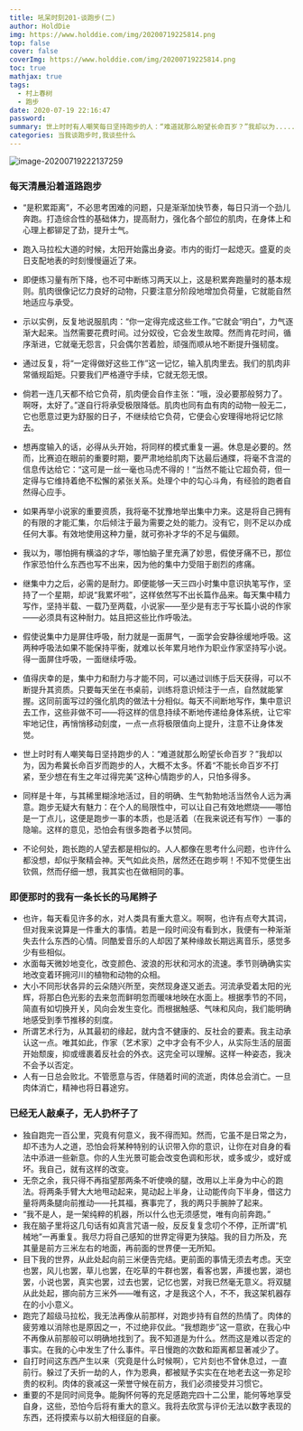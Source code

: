```yaml
---
title: 吼呆时刻201-谈跑步(二)
author: HoldDie
img: https://www.holddie.com/img/20200719225814.png
top: false
cover: false
coverImg: https://www.holddie.com/img/20200719225814.png
toc: true
mathjax: true
tags:
  - 村上春树
  - 跑步
date: 2020-07-19 22:16:47
password:
summary: 世上时时有人嘲笑每日坚持跑步的人：“难道就那么盼望长命百岁？”我却以为......
categories: 当我谈跑步时,我谈些什么
---
```


![image-20200719222137259](https://www.holddie.com/img/20200719225814.png)

### 每天清晨沿着道路跑步

- “是积累距离”，不必思考困难的问题，只是渐渐加快节奏，每日只消一个劲儿奔跑。打造综合性的基础体力，提高耐力，强化各个部位的肌肉，在身体上和心理上都铆足了劲，提升士气。
- 跑入马拉松大道的时候，太阳开始露出身姿。市内的街灯一起熄灭。盛夏的炎日支配地表的时刻慢慢逼近了来。
- 即便练习量有所下降，也不可中断练习两天以上，这是积累奔跑量时的基本规则。肌肉很像记忆力良好的动物，只要注意分阶段地增加负荷量，它就能自然地适应与承受。
- 示以实例，反复地说服肌肉：“你一定得完成这些工作。”它就会“明白”，力气逐渐大起来。当然需要花费时间。过分奴役，它会发生故障。然而肯花时间，循序渐进，它就毫无怨言，只会偶尔苦着脸，顽强而顺从地不断提升强韧度。
- 通过反复，将“一定得做好这些工作”这一记忆，输入肌肉里去。我们的肌肉非常循规蹈矩。只要我们严格遵守手续，它就无怨无恨。
- 倘若一连几天都不给它负荷，肌肉便会自作主张：“哦，没必要那般努力了。啊呀，太好了。”遂自行将承受极限降低。肌肉也同有血有肉的动物一般无二，它也愿意过更为舒服的日子，不继续给它负荷，它便会心安理得地将记忆除去。
- 想再度输入的话，必得从头开始，将同样的模式重复一遍。休息是必要的。然而，比赛迫在眼前的重要时期，要严肃地给肌肉下达最后通牒，将毫不含混的信息传达给它：“这可是一丝一毫也马虎不得的！“当然不能让它超负荷，但一定得与它维持着绝不松懈的紧张关系。处理个中的勾心斗角，有经验的跑者自然得心应手。
- 如果再举小说家的重要资质，我将毫不犹豫地举出集中力来。这是将自己拥有的有限的才能汇集，尔后倾注于最为需要之处的能力。没有它，则不足以办成任何大事。有效地使用这种力量，就可弥补才华的不足与偏颇。
- 我以为，哪怕拥有横溢的才华，哪怕脑子里充满了妙思，假使牙痛不已，那位作家恐怕什么东西也写不出来，因为他的集中力受阻于剧烈的疼痛。
- 继集中力之后，必需的是耐力。即便能够一天三四小时集中意识执笔写作，坚持了一个星期，却说“我累坏啦”，这样依然写不出长篇作品来。每天集中精力写作，坚持半载、一载乃至两载，小说家——至少是有志于写长篇小说的作家——必须具有这种耐力。姑且把这些比作呼吸法。
- 假使说集中力是屏住呼吸，耐力就是一面屏气，一面学会安静徐缓地呼吸。这两种呼吸法如果不能保持平衡，就难以长年累月地作为职业作家坚持写小说。得一面屏住呼吸，一面继续呼吸。
- 值得庆幸的是，集中力和耐力与才能不同，可以通过训练于后天获得，可以不断提升其资质。只要每天坐在书桌前，训练将意识倾注于一点，自然就能掌握。这同前面写过的强化肌肉的做法十分相似。每天不间断地写作，集中意识去工作，这些非做不可——将这样的信息持续不断地传递给身体系统，让它牢牢地记住，再悄悄移动刻度，一点一点将极限值向上提升，注意不让身体发觉。

- 世上时时有人嘲笑每日坚持跑步的人：“难道就那么盼望长命百岁？”我却以为，因为希冀长命百岁而跑步的人，大概不太多。怀着“不能长命百岁不打紧，至少想在有生之年过得完美”这种心情跑步的人，只怕多得多。
- 同样是十年，与其稀里糊涂地活过，目的明确、生气勃勃地活当然令人远为满意。跑步无疑大有魅力：在个人的局限性中，可以让自己有效地燃烧——哪怕是一丁点儿，这便是跑步一事的本质，也是活着（在我来说还有写作）一事的隐喻。这样的意见，恐怕会有很多跑者予以赞同。
- 不论何处，跑长跑的人望去都是相似的。人人都像在思考什么问题，也许什么都没想，却似乎聚精会神。天气如此炎热，居然还在跑步啊！不知不觉便生出钦佩，然而仔细一想，我其实也在做相同的事。

### 即便那时的我有一条长长的马尾辫子

- 也许，每天看见许多的水，对人类具有重大意义。啊啊，也许有点夸大其词，但对我来说算是一件重大的事情。若是一段时间没有看到水，我便有一种渐渐失去什么东西的心情。同酷爱音乐的人却因了某种缘故长期远离音乐，感觉多少有些相似。
- 水面每天微妙地变化，改变颜色、波浪的形状和河水的流速。季节则确确实实地改变着环拥河川的植物和动物的众相。
- 大小不同形状各异的云朵随兴所至，突然现身遂又逝去。河流承受着太阳的光辉，将那白色光影的去来忽而鲜明忽而暖味地映在水面上。根据季节的不同，简直有如切换开关，风向会发生变化。而根据触感、气味和风向，我们能明确地感受到季节推移的刻度。
- 所谓艺术行为，从其最初的缘起，就内含不健康的、反社会的要素。我主动承认这一点。唯其如此，作家（艺术家）之中才会有不少人，从实际生活的层面开始颓废，抑或缠裹着反社会的外衣。这完全可以理解。这样一种姿态，我决不会予以否定。
- 人有一日总会败北。不管愿意与否，伴随着时间的流逝，肉体总会消亡。一旦肉体消亡，精神也将日暮途穷。

### 已经无人敲桌子，无人扔杯子了

- 独自跑完一百公里，究竟有何意义，我不得而知。然而，它虽不是日常之为，却不违为人之道，恐怕会将某种特别的认识带入你的意识，让你在对自身的看法中添进一些新意。你的人生光景可能会改变色调和形状，或多或少，或好或坏。我自己，就有这样的改变。
- 无奈之余，我只得不再指望那两条不听使唤的腿，改用以上半身为中心的跑法。将两条手臂大大地甩动起来，晃动起上半身，让动能传向下半身，借这力量将两条腿向前推动——托其福，赛事完了，我的两只手腕肿了起来。
- “我不是人，是一架纯粹的机器，所以什么也无须感觉，唯有向前奔跑。”
- 我在脑子里将这几句话有如真言咒语一般，反反复复念叨个不停，正所谓“机械地”一再重复。我尽力将自己感知的世界定得更为狭隘。我的目力所及，充其量是前方三米左右的地面，再前面的世界便一无所知。
- 目下我的世界，从此处起向前三米便告完结。更前面的事情无须去考虑。天空也罢，风儿也罢，草儿也罢，在吃草的牛群也罢，看客也罢，声援也罢，湖也罢，小说也罢，真实也罢，过去也罢，记忆也罢，对我已然毫无意义。将双腿从此处起，挪向前方三米外——唯有这，才是我这个人，不不，我这架机器存在的小小意义。
- 跑完了超级马拉松，我无法再像从前那样，对跑步持有自然的热情了。肉体的疲劳难以消除也是原因之一，不过绝非仅此。“我想跑步”这一意欲，在我心中不再像从前那般可以明确地找到了。我不知道是为什么。然而这是难以否定的事实。在我的心中发生了什么事件。平日慢跑的次数和距离都显著减少了。
- 自打时间这东西产生以来（究竟是什么时候啊），它片刻也不曾休息过，一直前行。躲过了夭折一劫的人，作为恩典，都被赋予实实在在地老去这一弥足珍贵的权利。肉体的衰减这一荣誉守候在前方，我们必须接受并习惯它。
- 重要的不是同时间竞争。能胸怀何等的充足感跑完四十二公里，能何等地享受自身，这些，恐怕今后将有重大的意义。我将去欣赏与评价无法以数字表现的东西，还将摸索与以前大相径庭的自豪。